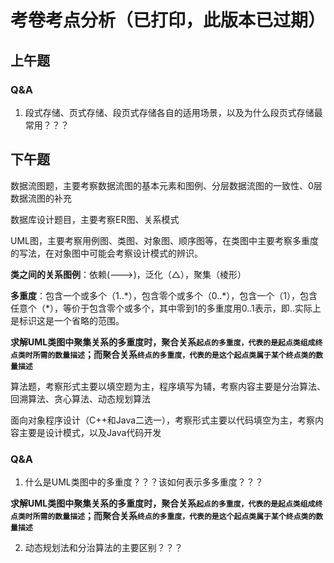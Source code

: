 # 考卷考点分析（已打印，此版本已过期）

## 上午题





### Q&A

1. 段式存储、页式存储、段页式存储各自的适用场景，以及为什么段页式存储最常用？？？

## 下午题

数据流图题，主要考察数据流图的基本元素和图例、分层数据流图的一致性、0层数据流图的补充



数据库设计题目，主要考察ER图、关系模式



UML图，主要考察用例图、类图、对象图、顺序图等，在类图中主要考察多重度的写法，在对象图中可能会考察设计模式的辨识。

**类之间的关系图例**：依赖(--->)，泛化（△），聚集（棱形）

**多重度**：包含一个或多个（1..\*），包含零个或多个（0..\*），包含一个（1），包含任意个（\*），等价于包含零个或多个，其中零到1的多重度用0..1表示，即..实际上是标识这是一个省略的范围。

**求解UML类图中聚集关系的多重度时，聚合关系`起点的多重度，代表的是起点类组成终点类时所需的数量描述`；而聚合关系`终点的多重度，代表的是这个起点类属于某个终点类的数量描述`**



算法题，考察形式主要以填空题为主，程序填写为辅，考察内容主要是分治算法、回溯算法、贪心算法、动态规划算法





面向对象程序设计（C++和Java二选一），考察形式主要以代码填空为主，考察内容主要是设计模式，以及Java代码开发

### Q&A

1. 什么是UML类图中的多重度？？？该如何表示多多重度？？？

**求解UML类图中聚集关系的多重度时，聚合关系`起点的多重度，代表的是起点类组成终点类时所需的数量描述`；而聚合关系`终点的多重度，代表的是这个起点类属于某个终点类的数量描述`**



2. 动态规划法和分治算法的主要区别？？？


